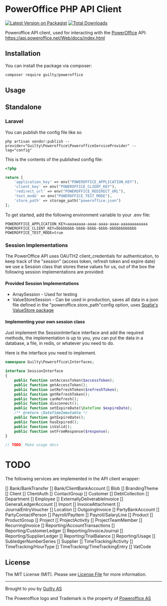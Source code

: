 # PowerOffice PHP API Client

[![Latest Version on Packagist](https://img.shields.io/packagist/v/guilty/poweroffice.svg?style=flat-square)](https://packagist.org/packages/guilty/poweroffice)
[![Total Downloads](https://img.shields.io/packagist/dt/guilty/poweroffice.svg?style=flat-square)](https://packagist.org/packages/guilty/poweroffice)


Poweroffice API client, used for interacting with the [PowerOffice](https://poweroffice.no/) API: https://api.poweroffice.net/Web/docs/index.html


## Installation

You can install the package via composer:

```bash
composer require guilty/poweroffice
```

## Usage 

## Standalone



### Laravel

You can publish the config file like so
```
php artisan vendor:publish --provider="Guilty\Poweroffice\PowerofficeServiceProvider" --tag="config"
```

This is the contents of the published config file:

```php
<?php

return [
    'application_key' => env("POWEROFFICE_APPLICATION_KEY"),
    'client_key' => env("POWEROFFICE_CLIENT_KEY"),
    'redirect_url' => env("POWEROFFICE_REDIRECT_URL"),
    'test_mode' => env("POWEROFFICE_TEST_MODE"),
    'store_path' => storage_path("poweroffice.json")
];
```

To get started, add the following environment variable to your .env file:

```
POWEROFFICE_APPLICATION_KEY=aaaaaaaa-aaaa-aaaa-aaaa-aaaaaaaaaaaa
POWEROFFICE_CLIENT_KEY=bbbbbbbb-bbbb-bbbb-bbbb-bbbbbbbbbbbb
POWEROFFICE_TEST_MODE=true
```

### Session Implementations

The PowerOffice API uses OAUTH2 client_credentials for authentication, to keep 
track of the "session" (access token, refresh token and expire date) we use a 
Session class that stores these values for us, out of the box the following 
session implementations are provided:

#### Provided Session Implementations

- ArraySession - Used for testing
- ValueStoreSession - Can be used in production, saves all data in a json file defined in the "poweroffice.store_path"config option, uses [Spatie's ValueStore package](https://github.com/spatie/valuestore) 

#### Implementing your own session class

Just implement the SessionInterface interface and add the required methods, the 
implementation is up to you, you can put the data in a database, a file, in redis, 
or whatever you need to do.


Here is the interface you need to implement.

```php
namespace Guilty\Poweroffice\Interfaces;

interface SessionInterface
{
    public function setAccessToken($accessToken);
    public function getAccessToken();
    public function setRefreshToken($refreshToken);
    public function getRefreshToken();
    public function canRefresh();
    public function disconnect();
    public function setExpireDate(\DateTime $expireDate);
    /** @return \DateTimeImmutable */
    public function getExpireDate();
    public function hasExpired();
    public function isValid();
    public function setFromResponse($response);
}
```

```php
// TODO: Make usage docs
```

# TODO

The following services are implemented in the API client wrapper: 

[] Bank/BankTransfer
[] Bank/ClientBankAccount
[] Blob
[] BrandingTheme
[] Client
[] ClientAuth
[] ContactGroup
[] Customer
[] DebtCollection
[] Department
[] Employee
[] ExternallyDeliverableInvoice
[] GeneralLedgerAccount
[] Import
[] InvoiceAttachment
[] JournalEntryVoucher
[] Location
[] OutgoingInvoice
[] PartyBankAccount
[] PartyContactPerson
[] Payroll/PayItem
[] Payroll/SalaryLine
[] Product
[] ProductGroup
[] Project
[] ProjectActivity
[] ProjectTeamMember
[] RecurringInvoice
[] Reporting/AccountTransactions
[] Reporting/CustomerLedger
[] Reporting/InvoiceJournal
[] Reporting/SupplierLedger
[] Reporting/TrialBalance
[] Reporting/Usage
[] SubledgerNumberSeries
[] Supplier
[] TimeTracking/Activity
[] TimeTracking/HourType
[] TimeTracking/TimeTrackingEntry
[] VatCode

## License

The MIT License (MIT). Please see [License File](LICENSE.md) for more information.

---

Brought to you by [Guilty AS](https://guilty.no)

The Poweroffice logo and Trademark is the property of [Poweroffice AS](https://poweroffice.no/)
